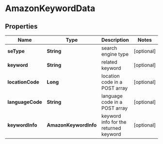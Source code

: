 # AmazonKeywordData


## Properties

| Name | Type | Description | Notes |
|------------ | ------------- | ------------- | -------------|
**seType** | **String** | search engine type |[optional]|
**keyword** | **String** | related keyword |[optional]|
**locationCode** | **Long** | location code in a POST array |[optional]|
**languageCode** | **String** | language code in a POST array |[optional]|
**keywordInfo** | **AmazonKeywordInfo** | keyword info for the returned keyword |[optional]|